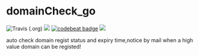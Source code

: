 # domainCheck_go

![Travis (.org)](https://img.shields.io/travis/coderguang/domainCheck_go)
![](https://img.shields.io/badge/language-golang-orange.svg)
[![codebeat badge](https://codebeat.co/badges/4c9ab03b-4424-48e3-8d1f-66a5350374e9)](https://codebeat.co/projects/github-com-coderguang-domaincheck_go-master)
[![](https://img.shields.io/badge/wp-@royalchen-blue.svg)](https://www.royalchen.com)

auto check domain regist status and expiry time,notice by mail when a high value domain can be registed!
